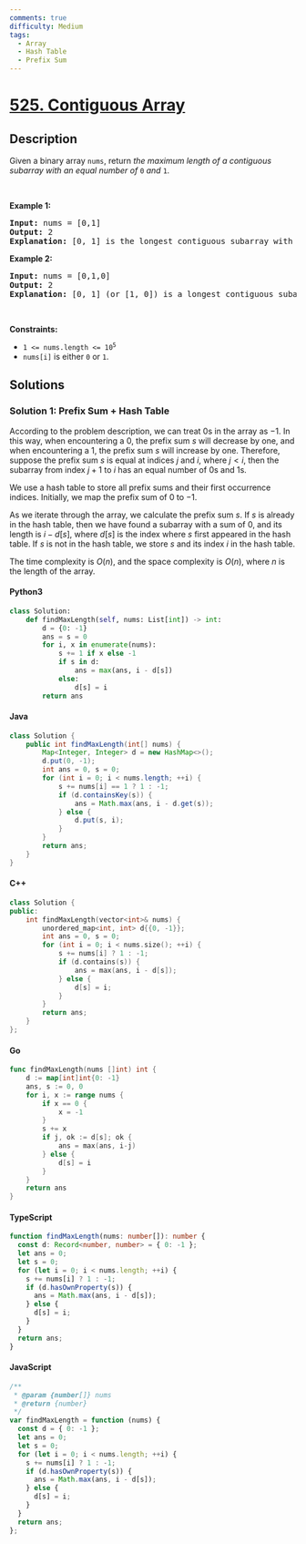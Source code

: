```yaml
---
comments: true
difficulty: Medium
tags:
  - Array
  - Hash Table
  - Prefix Sum
---
```


<!-- problem:start -->

# [525. Contiguous Array](https://leetcode.com/problems/contiguous-array)

## Description

<!-- description:start -->

<p>Given a binary array <code>nums</code>, return <em>the maximum length of a contiguous subarray with an equal number of </em><code>0</code><em> and </em><code>1</code>.</p>

<p>&nbsp;</p>
<p><strong class="example">Example 1:</strong></p>

<pre>
<strong>Input:</strong> nums = [0,1]
<strong>Output:</strong> 2
<strong>Explanation:</strong> [0, 1] is the longest contiguous subarray with an equal number of 0 and 1.
</pre>

<p><strong class="example">Example 2:</strong></p>

<pre>
<strong>Input:</strong> nums = [0,1,0]
<strong>Output:</strong> 2
<strong>Explanation:</strong> [0, 1] (or [1, 0]) is a longest contiguous subarray with equal number of 0 and 1.
</pre>

<p>&nbsp;</p>
<p><strong>Constraints:</strong></p>

<ul>
	<li><code>1 &lt;= nums.length &lt;= 10<sup>5</sup></code></li>
	<li><code>nums[i]</code> is either <code>0</code> or <code>1</code>.</li>
</ul>

<!-- description:end -->

## Solutions

<!-- solution:start -->

### Solution 1: Prefix Sum + Hash Table

According to the problem description, we can treat $0$s in the array as $-1$. In this way, when encountering a $0$, the prefix sum $s$ will decrease by one, and when encountering a $1$, the prefix sum $s$ will increase by one. Therefore, suppose the prefix sum $s$ is equal at indices $j$ and $i$, where $j < i$, then the subarray from index $j + 1$ to $i$ has an equal number of $0$s and $1$s.

We use a hash table to store all prefix sums and their first occurrence indices. Initially, we map the prefix sum of $0$ to $-1$.

As we iterate through the array, we calculate the prefix sum $s$. If $s$ is already in the hash table, then we have found a subarray with a sum of $0$, and its length is $i - d[s]$, where $d[s]$ is the index where $s$ first appeared in the hash table. If $s$ is not in the hash table, we store $s$ and its index $i$ in the hash table.

The time complexity is $O(n)$, and the space complexity is $O(n)$, where $n$ is the length of the array.

<!-- tabs:start -->

#### Python3

```python
class Solution:
    def findMaxLength(self, nums: List[int]) -> int:
        d = {0: -1}
        ans = s = 0
        for i, x in enumerate(nums):
            s += 1 if x else -1
            if s in d:
                ans = max(ans, i - d[s])
            else:
                d[s] = i
        return ans
```

#### Java

```java
class Solution {
    public int findMaxLength(int[] nums) {
        Map<Integer, Integer> d = new HashMap<>();
        d.put(0, -1);
        int ans = 0, s = 0;
        for (int i = 0; i < nums.length; ++i) {
            s += nums[i] == 1 ? 1 : -1;
            if (d.containsKey(s)) {
                ans = Math.max(ans, i - d.get(s));
            } else {
                d.put(s, i);
            }
        }
        return ans;
    }
}
```

#### C++

```cpp
class Solution {
public:
    int findMaxLength(vector<int>& nums) {
        unordered_map<int, int> d{{0, -1}};
        int ans = 0, s = 0;
        for (int i = 0; i < nums.size(); ++i) {
            s += nums[i] ? 1 : -1;
            if (d.contains(s)) {
                ans = max(ans, i - d[s]);
            } else {
                d[s] = i;
            }
        }
        return ans;
    }
};
```

#### Go

```go
func findMaxLength(nums []int) int {
	d := map[int]int{0: -1}
	ans, s := 0, 0
	for i, x := range nums {
		if x == 0 {
			x = -1
		}
		s += x
		if j, ok := d[s]; ok {
			ans = max(ans, i-j)
		} else {
			d[s] = i
		}
	}
	return ans
}
```

#### TypeScript

```ts
function findMaxLength(nums: number[]): number {
  const d: Record<number, number> = { 0: -1 };
  let ans = 0;
  let s = 0;
  for (let i = 0; i < nums.length; ++i) {
    s += nums[i] ? 1 : -1;
    if (d.hasOwnProperty(s)) {
      ans = Math.max(ans, i - d[s]);
    } else {
      d[s] = i;
    }
  }
  return ans;
}
```

#### JavaScript

```js
/**
 * @param {number[]} nums
 * @return {number}
 */
var findMaxLength = function (nums) {
  const d = { 0: -1 };
  let ans = 0;
  let s = 0;
  for (let i = 0; i < nums.length; ++i) {
    s += nums[i] ? 1 : -1;
    if (d.hasOwnProperty(s)) {
      ans = Math.max(ans, i - d[s]);
    } else {
      d[s] = i;
    }
  }
  return ans;
};
```

<!-- tabs:end -->

<!-- solution:end -->

<!-- problem:end -->
